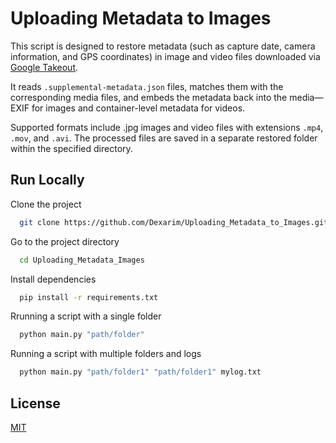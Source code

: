 
# Uploading Metadata to Images

This script is designed to restore metadata (such as capture date, camera information, and GPS coordinates) in image and video files downloaded via [Google Takeout](https://takeout.google.com/).

It reads ```.supplemental-metadata.json``` files, matches them with the corresponding media files, and embeds the metadata back into the media—EXIF for images and container-level metadata for videos.

Supported formats include .jpg images and video files with extensions ```.mp4```, ```.mov```, and ```.avi```.
The processed files are saved in a separate restored folder within the specified directory.


## Run Locally

Clone the project

```bash
  git clone https://github.com/Dexarim/Uploading_Metadata_to_Images.git
```

Go to the project directory

```bash
  cd Uploading_Metadata_Images
```

Install dependencies

```bash
  pip install -r requirements.txt
```

Rrunning a script with a single folder

```bash
  python main.py "path/folder"

```
Running a script with multiple folders and logs

```bash
  python main.py "path/folder1" "path/folder1" mylog.txt


```
## License

[MIT](https://choosealicense.com/licenses/mit/)

